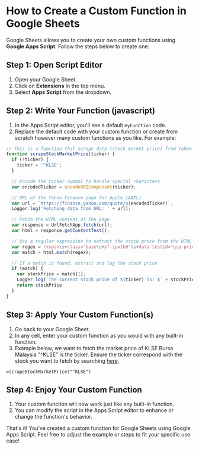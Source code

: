 # How to Create a Custom Function in Google Sheets

Google Sheets allows you to create your own custom functions using **Google Apps Script**. Follow the steps below to create one:

## Step 1: Open Script Editor
1. Open your Google Sheet.
2. Click on **Extensions** in the top menu.
3. Select **Apps Script** from the dropdown.

## Step 2: Write Your Function (javascript)
1. In the Apps Script editor, you'll see a default `myFunction` code.
2. Replace the default code with your custom function or create from scratch however many custom functions as you like. For example:

```javascript
// This is a function that scrape data (stock market price) from Yahoo Finance utilizing regular expression (regex). 
function scrapeStockMarketPrice(ticker) {
  if (!ticker) {
    ticker = '^KLSE';
  }

  // Encode the ticker symbol to handle special characters
  var encodedTicker = encodeURIComponent(ticker);

  // URL of the Yahoo Finance page for Apple (AAPL)
  var url = `https://finance.yahoo.com/quote/${encodedTicker}`;
  Logger.log('Fetching data from URL: ' + url);

  // Fetch the HTML content of the page
  var response = UrlFetchApp.fetch(url);
  var html = response.getContentText();

  // Use a regular expression to extract the stock price from the HTML
  var regex = /<span\s+class="base\s+yf-ipw1h0"\s+data-testid="qsp-price">([\d,\.]+)\s*<\/span>/;
  var match = html.match(regex);

  // If a match is found, extract and log the stock price
  if (match) {
    var stockPrice = match[1];
    Logger.log(`The current stock price of ${ticker} is: $` + stockPrice);
    return stockPrice
  }
}
```

## Step 3: Apply Your Custom Function(s)
1. Go back to your Google Sheet.
2. In any cell, enter your custom function as you would with any built-in function.
3. Example below, we want to fetch the market price of KLSE Bursa Malaysia "^KLSE" is the ticker. Ensure the ticker correspond with the stock you want to fetch by searching [here](https://finance.yahoo.com/).

```plaintext
=scrapeStockMarketPrice("^KLSE")
```

## Step 4: Enjoy Your Custom Function
1. Your custom function will now work just like any built-in function.
2. You can modify the script in the Apps Script editor to enhance or change the function's behavior.

That's it! You’ve created a custom function for Google Sheets using Google Apps Script.
Feel free to adjust the example or steps to fit your specific use case!
